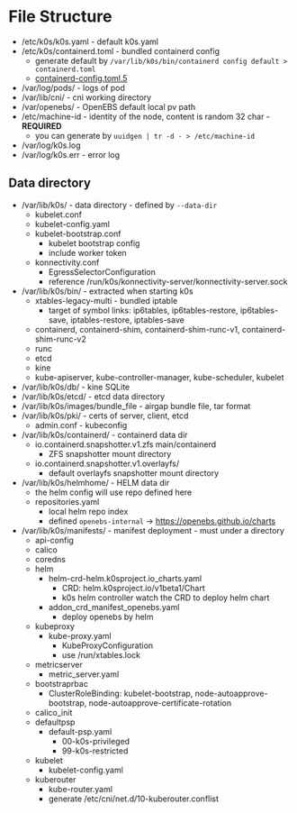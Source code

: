 # File Structure

- /etc/k0s/k0s.yaml - default k0s.yaml
- /etc/k0s/containerd.toml - bundled containerd config
  - generate default by `/var/lib/k0s/bin/containerd config default > containerd.toml` 
  - [containerd-config.toml.5](https://github.com/containerd/containerd/blob/main/docs/man/containerd-config.toml.5.md)
- /var/log/pods/ - logs of pod
- /var/lib/cni/ - cni working directory
- /var/openebs/ - OpenEBS default local pv path
- /etc/machine-id - identity of the node, content is random 32 char - **REQUIRED**
  - you can generate by `uuidgen | tr -d - > /etc/machine-id`
- /var/log/k0s.log
- /var/log/k0s.err - error log

## Data directory

- /var/lib/k0s/ - data directory - defined by `--data-dir`
  - kubelet.conf
  - kubelet-config.yaml
  - kubelet-bootstrap.conf
    - kubelet bootstrap config
    - include worker token
  - konnectivity.conf
    - EgressSelectorConfiguration
    - reference /run/k0s/konnectivity-server/konnectivity-server.sock
- /var/lib/k0s/bin/ - extracted when starting k0s
  - xtables-legacy-multi - bundled iptable
    - target of symbol links: ip6tables, ip6tables-restore, ip6tables-save, iptables-restore, iptables-save
  - containerd, containerd-shim, containerd-shim-runc-v1, containerd-shim-runc-v2
  - runc
  - etcd
  - kine
  - kube-apiserver, kube-controller-manager, kube-scheduler, kubelet
- /var/lib/k0s/db/ - kine SQLite
- /var/lib/k0s/etcd/ - etcd data directory
- /var/lib/k0s/images/bundle_file - airgap bundle file, tar format
- /var/lib/k0s/pki/ - certs of server, client, etcd
  - admin.conf - kubeconfig
- /var/lib/k0s/containerd/ - containerd data dir
  - io.containerd.snapshotter.v1.zfs main/containerd
    - ZFS snapshotter mount directory
  - io.containerd.snapshotter.v1.overlayfs/
    - default overlayfs snapshotter mount directory
- /var/lib/k0s/helmhome/ - HELM data dir
  - the helm config will use repo defined here
  - repositories.yaml
    - local helm repo index
    - defined `openebs-internal` -> https://openebs.github.io/charts
- /var/lib/k0s/manifests/ - manifest deployment - must under a directory
  - api-config
  - calico
  - coredns
  - helm
    - helm-crd-helm.k0sproject.io_charts.yaml
      - CRD: helm.k0sproject.io/v1beta1/Chart
      - k0s helm controller watch the CRD to deploy helm chart
    - addon_crd_manifest_openebs.yaml
      - deploy openebs by helm
  - kubeproxy
    - kube-proxy.yaml
      - KubeProxyConfiguration
      - use /run/xtables.lock
  - metricserver
    - metric_server.yaml
  - bootstraprbac
    - ClusterRoleBinding: kubelet-bootstrap, node-autoapprove-bootstrap, node-autoapprove-certificate-rotation
  - calico_init
  - defaultpsp
    - default-psp.yaml
      - 00-k0s-privileged
      - 99-k0s-restricted
  - kubelet
    - kubelet-config.yaml
  - kuberouter
    - kube-router.yaml
    - generate /etc/cni/net.d/10-kuberouter.conflist
